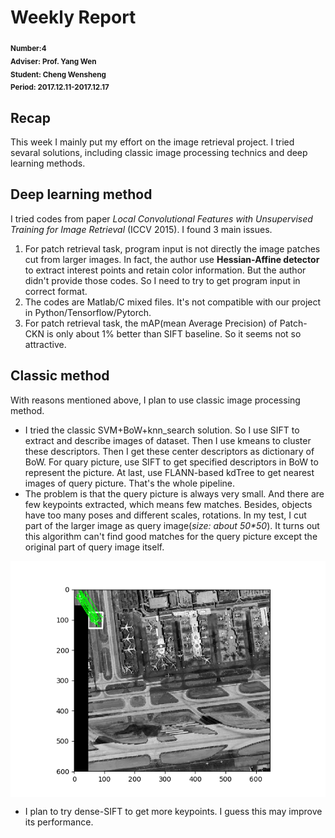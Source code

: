 # Weekly Report
<sub>**Number:4  
Adviser: Prof. Yang Wen  
Student: Cheng Wensheng  
Period: 2017.12.11-2017.12.17**</sub>
## Recap
This week I mainly put my effort on the image retrieval project. I tried sevaral solutions, including classic image processing technics and deep learning methods.
## Deep learning method
 I tried codes from paper *Local Convolutional Features with Unsupervised Training for Image Retrieval* (ICCV 2015). I found 3 main issues.  
 1. For patch retrieval task, program input is not directly the image patches cut from larger images. In fact, the author use **Hessian-Affine detector** to extract interest points and retain color information. But the author didn't provide those codes. So I need to try to get program input in correct format.
 2. The codes are Matlab/C mixed files. It's not compatible with our project in Python/Tensorflow/Pytorch.
 3. For patch retrieval task, the mAP(mean Average Precision) of Patch-CKN is only about 1% better than SIFT baseline. So it seems not so attractive.
 ## Classic method
 With reasons mentioned above, I plan to use classic image processing method.
 * I tried the classic SVM+BoW+knn_search solution. So I use SIFT to extract and describe images of dataset. Then I use kmeans to cluster these descriptors. Then I get these center descriptors as dictionary of BoW. For quary picture, use SIFT to get specified descriptors in BoW to represent the picture. At last, use FLANN-based kdTree to get nearest images of query picture. That's the whole pipeline.
 * The problem is that the query picture is always very small. And there are few keypoints extracted, which means few matches. Besides, objects have too many poses and different scales, rotations. In my test, I cut part of the larger image as query image(*size: about 50\*50*). It turns out this algorithm can't find good matches for the query picture except the original part of query image itself.
 <div  align="center">    
<img src="image_retrieval.png" alt="retrieval_outcome" align=center />
</div>

* I plan to try dense-SIFT to get more keypoints. I guess this may improve its performance.